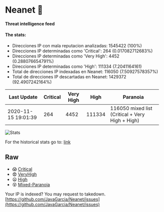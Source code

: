 # Neanet :hocho:
#### Threat intelligence feed
#### The stats:

- Direcciones IP con mala reputacion analizadas: 1545422 (100%)
- Direcciones IP determinadas como 'Critical':  264 (0.017082712683%)
- Direcciones IP determinadas como 'Very High':  4452 (0.288076654791%)
- Direcciones IP determinadas como 'High':  111334 (7.2041164161)
- Total de direcciones IP indexadas en Neanet:  116050 (7.50927578357%)
- Total de direcciones IP descartadas en Neanet:  1429372 (92.4907242164%)

| Last Update | Critical | Very High | High | Paranoia |
| --- | --- | --- | --- | --- |
| 2020-11-15 19:01:39 | 264 | 4452 | 111334 | 116050 mixed list (Critical + Very High + High)|

![Stats](https://docs.google.com/spreadsheets/d/e/2PACX-1vSnaNMIXVabIpDJjufMlzH7poXnshF3mgd8Is1g9ytUEzVsP5my4Trn8f-xkoLLQ38xpL3HtmUexLo6/pubchart?oid=501124687&format=image)

For the historical stats go to: [link](/stats.csv)
## Raw
- :scream: [Critical](https://raw.githubusercontent.com/JavaGarcia/Neanet/master/blacklists/neanet_critical.txt)
- :fearful: [VeryHigh](https://raw.githubusercontent.com/JavaGarcia/Neanet/master/blacklists/neanet_veryHigh.txtt)
- :frowning: [High](https://raw.githubusercontent.com/JavaGarcia/Neanet/master/blacklists/neanet_high.txt)
- :dizzy_face: [Mixed-Paranoia](https://raw.githubusercontent.com/JavaGarcia/Neanet/master/blacklists/neanet_all.txt)


Your IP is indexed? You may request to takedown. [https://github.com/JavaGarcia/Neanet/issues](https://github.com/JavaGarcia/Neanet/issues)























































































































































































































































































































































































































































































































































































































































































































































































































































































































































































































































































































































































































































































































































































































































































































































































































































































































































































































































































































































































































































































































































































































































